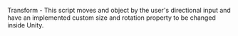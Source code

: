 Transform - This script moves and object by the user's directional input and have an implemented custom size and rotation property to be changed inside Unity.